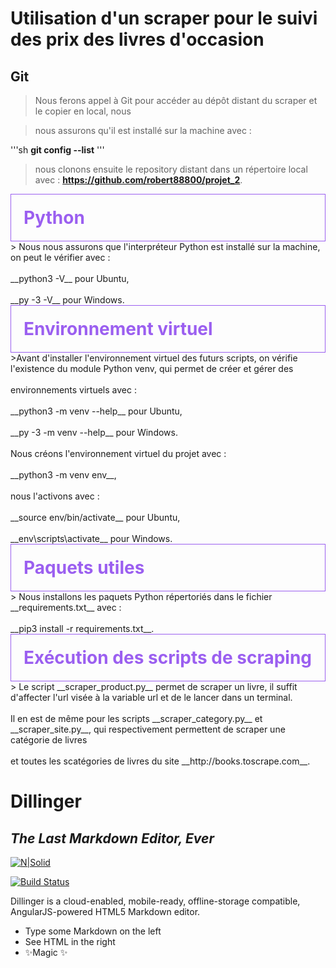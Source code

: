 # Utilisation d'un scraper pour le suivi des prix des livres d'occasion

## Git

> Nous ferons appel à Git pour accéder au dépôt distant du scraper et le copier en local, nous

> nous assurons qu'il est installé sur la machine avec : 

 '''sh
 __git config --list__
 '''

> nous clonons ensuite le repository distant dans un répertoire local avec :
> __https://github.com/robert88800/projet_2__.


<div style="border: 1px solid RGB(155, 95, 240);">
<h1 style="margin: auto; padding: 20px; color: RGB(155, 95, 240);">Python</h1>             
</div>  
> Nous nous assurons que l'interpréteur Python est installé sur la machine, on peut le vérifier avec : <br/> <br/> __python3 -V__ pour Ubuntu, <br/> <br/> __py -3 -V__ pour Windows.
<div style="border: 1px solid RGB(155, 95, 240);">
<h1 style="margin: auto; padding: 20px; color: RGB(155, 95, 240);">Environnement virtuel</h1>    
</div>  
>Avant d'installer l'environnement virtuel des futurs scripts, on vérifie l'existence du module Python venv, qui permet de créer et gérer des <br/> <br/> environnements virtuels avec : <br/> <br/> __python3 -m venv --help__ pour Ubuntu, <br/> <br/> __py -3 -m venv --help__ pour Windows. <br/> <br/>
Nous créons l'environnement virtuel du projet avec : <br/> <br/>
__python3 -m venv env__, <br/> <br/> nous l'activons avec : <br/> <br/> __source env/bin/activate__ pour Ubuntu, <br/> <br/> __env\scripts\activate__ pour Windows.
<div style="border: 1px solid RGB(155, 95, 240);">
<h1 style="margin: auto; padding: 20px; color: RGB(155, 95, 240);">Paquets utiles</h1>           
</div>
> Nous installons les paquets Python répertoriés dans le fichier __requirements.txt__ avec : <br/> <br/> __pip3 install -r requirements.txt__.
<div style="border: 1px solid RGB(155, 95, 240);">
<h1 style="margin: auto; padding: 20px; color: RGB(155, 95, 240);">Exécution des scripts de scraping</h1>                                     
</div>
> Le script __scraper_product.py__ permet de scraper un livre, il suffit d'affecter l'url visée à la variable url et de le lancer dans un terminal. <br/> <br/>  Il en est de même pour les scripts __scraper_category.py__ et __scraper_site.py__, qui respectivement permettent de scraper une catégorie de livres <br/> <br/> et toutes les scatégories de livres du site __http://books.toscrape.com__.    

# Dillinger
## _The Last Markdown Editor, Ever_

[![N|Solid](https://cldup.com/dTxpPi9lDf.thumb.png)](https://nodesource.com/products/nsolid)

[![Build Status](https://travis-ci.org/joemccann/dillinger.svg?branch=master)](https://travis-ci.org/joemccann/dillinger)

Dillinger is a cloud-enabled, mobile-ready, offline-storage compatible,
AngularJS-powered HTML5 Markdown editor.

- Type some Markdown on the left
- See HTML in the right
- ✨Magic ✨                                                                                       
